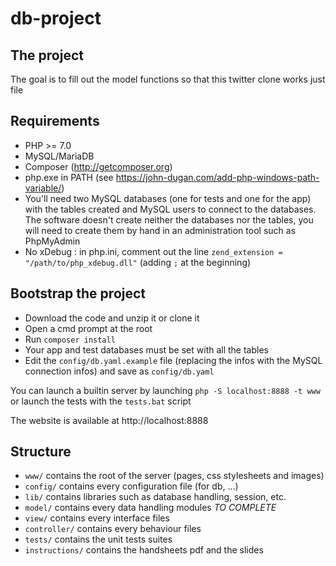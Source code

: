 # db-project

## The project
The goal is to fill out the model functions so that this twitter clone works just file

## Requirements
* PHP >= 7.0
* MySQL/MariaDB
* Composer (http://getcomposer.org)
* php.exe in PATH (see https://john-dugan.com/add-php-windows-path-variable/)
* You'll need two MySQL databases (one for tests and one for the app) with the tables created and MySQL users to connect to the databases. The software doesn't create neither the databases nor the tables, you will need to create them by hand in an administration tool such as PhpMyAdmin
* No xDebug : in php.ini, comment out the line `zend_extension = "/path/to/php_xdebug.dll"` (adding `;` at the beginning)

## Bootstrap the project
* Download the code and unzip it or clone it
* Open a cmd prompt at the root
* Run `composer install`
* Your app and test databases must be set with all the tables
* Edit the `config/db.yaml.example` file (replacing the infos with the MySQL connection infos) and save as `config/db.yaml`

You can launch a builtin server by launching `php -S localhost:8888 -t www` or launch the tests with the `tests.bat` script

The website is available at http://localhost:8888

## Structure
* `www/` contains the root of the server (pages, css stylesheets and images)
* `config/` contains every configuration file (for db, …)
* `lib/` contains libraries such as database handling, session, etc.
* `model/` contains every data handling modules *TO COMPLETE*
* `view/` contains every interface files
* `controller/` contains every behaviour files
* `tests/` contains the unit tests suites
* `instructions/` contains the handsheets pdf and the slides
